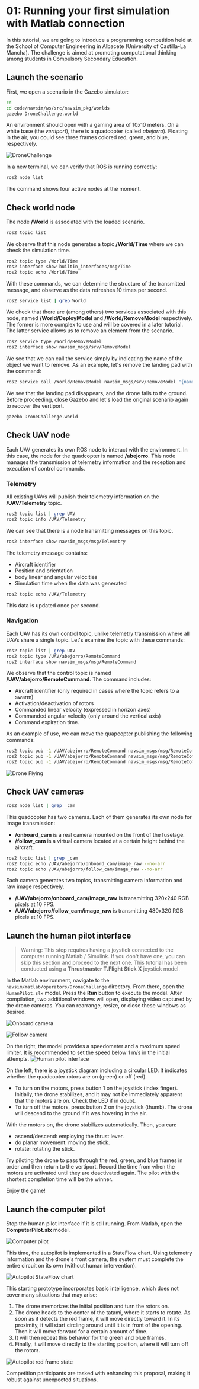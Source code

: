 # 01: Running your first simulation with Matlab connection

In this tutorial, we are going to introduce a programming competition held at the School of Computer Engineering in Albacete (University of Castilla-La Mancha).
The challenge is aimed at promoting computational thinking among students in Compulsory Secondary Education.


## Launch the scenario

First, we open a scenario in the Gazebo simulator:

```bash
cd
cd code/navsim/ws/src/navsim_pkg/worlds
gazebo DroneChallenge.world
```
An environment should open with a gaming area of 10x10 meters. On a white base (the _vertiport_), there is a quadcopter (called _abejorro_). Floating in the air, you could see three frames colored red, green, and blue, respectively.

![DroneChallenge](./img/DroneChallenge.png 'Drone Challenge scenario. :size=600px')


In a new terminal, we can verify that ROS is running correctly:
```bash
ros2 node list
```
The command shows four active nodes at the moment.


## Check world node

The node **/World** is associated with the loaded scenario. 

```bash
ros2 topic list
```
We observe that this node generates a topic **/World/Time** where we can check the simulation time.

```bash
ros2 topic type /World/Time
ros2 interface show builtin_interfaces/msg/Time
ros2 topic echo /World/Time
```
With these commands, we can determine the structure of the transmitted message, and observe as the data refreshes 10 times per second.

```bash
ros2 service list | grep World
```
We check that there are (among others) two services associated with this node, named **/World/DeployModel** and **/World/RemoveModel** respectively. The former is more complex to use and will be covered in a later tutorial. The latter service allows us to remove an element from the scenario.
```bash
ros2 service type /World/RemoveModel 
ros2 interface show navsim_msgs/srv/RemoveModel
```
We see that we can call the service simply by indicating the name of the object we want to remove. As an example, let's remove the landing pad with the command:
```bash
ros2 service call /World/RemoveModel navsim_msgs/srv/RemoveModel "{name: 'vertiport'}"
```
We see that the landing pad disappears, and the drone falls to the ground.
Before proceeding, close Gazebo and let's load the original scenario again to recover the vertiport.

```bash
gazebo DroneChallenge.world
```


## Check UAV node

Each UAV generates its own ROS node to interact with the environment. In this case, the node for the quadcopter is named **/abejorro**.
This node manages the transmission of telemetry information and the reception and execution of control commands.


### Telemetry

All existing UAVs will publish their telemetry information on the **/UAV/Telemetry** topic.

```bash
ros2 topic list | grep UAV
ros2 topic info /UAV/Telemetry
```
We can see that there is a node transmitting messages on this topic. 

```bash
ros2 interface show navsim_msgs/msg/Telemetry
```
The telemetry message contains:
- Aircraft identifier
- Position and orientation
- body linear and angular velocities
- Simulation time when the data was generated

```bash
ros2 topic echo /UAV/Telemetry
```
This data is updated once per second.

### Navigation

Each UAV has its own control topic, unlike telemetry transmission where all UAVs share a single topic.
Let's examine the topic with these commands:

```bash
ros2 topic list | grep UAV
ros2 topic type /UAV/abejorro/RemoteCommand
ros2 interface show navsim_msgs/msg/RemoteCommand 
```
We observe that the control topic is named **/UAV/abejorro/RemoteCommand**. The command includes:
- Aircraft identifier (only required in cases where the topic refers to a swarm)
- Activation/deactivation of rotors
- Commanded linear velocity (expressed in horizon axes)
- Commanded angular velocity (only around the vertical axis)
- Command expiration time.

As an example of use, we can move the quapcopter publishing the following commands:
```bash
ros2 topic pub -1 /UAV/abejorro/RemoteCommand navsim_msgs/msg/RemoteCommand "{'on': true, 'vel': {'linear': {z: 1}}, 'duration': {'sec': 1}}"
ros2 topic pub -1 /UAV/abejorro/RemoteCommand navsim_msgs/msg/RemoteCommand "{'on': true, 'vel': {'linear': {x: 1}, 'angular': {z: 1}}, 'duration': {'sec': 6}}"
ros2 topic pub -1 /UAV/abejorro/RemoteCommand navsim_msgs/msg/RemoteCommand "{'on': false}"
```
![Drone Flying](./img/droneFlying.png)


## Check UAV cameras

```bash
ros2 node list | grep _cam
```
This quadcopter has two cameras. Each of them generates its own node for image transmission:
- **/onboard_cam** is a real camera mounted on the front of the fuselage. 
- **/follow_cam** is a virtual camera located at a certain height behind the aircraft. 

```bash
ros2 topic list | grep _cam
ros2 topic echo /UAV/abejorro/onboard_cam/image_raw --no-arr
ros2 topic echo /UAV/abejorro/follow_cam/image_raw --no-arr
```
Each camera generates two topics, transmitting camera information and raw image respectively. 
- **/UAV/abejorro/onboard_cam/image_raw** is transmitting 320x240 RGB pixels at 10 FPS. 
- **/UAV/abejorro/follow_cam/image_raw** is transmitting 480x320 RGB pixels at 10 FPS.





## Launch the human pilot interface

> Warning: This step requires having a joystick connected to the computer running Matlab / Simulink. If you don't have one, you can skip this section and proceed to the next one.
> This tutorial has been conducted using a **Thrustmaster T.Flight Stick X** joystick model.

In the Matlab environment, navigate to the `navsim/matlab/operators/DroneChallenge` directory. From there, open the `HumanPilot.slx` model.
Press the **Run** button to execute the model. After compilation, two additional windows will open, displaying video captured by the drone cameras. 
You can rearrange, resize, or close these windows as desired.

![Onboard camera](./img/onboardCAM.png)

![Follow camera](./img/followCAM.png)


On the right, the model provides a speedometer and a maximum speed limiter. It is recommended to set the speed below 1 m/s in the initial attempts.
![Human pilot interface](./img/HumanPilot.png)

On the left, there is a joystick diagram including a circular LED. It indicates whether the quadcopter rotors are on (green) or off (red).
- To turn on the motors, press button 1 on the joystick (index finger). Initially, the drone stabilizes, and it may not be immediately apparent that the motors are on. Check the LED if in doubt.
- To turn off the motors, press button 2 on the joystick (thumb). The drone will descend to the ground if it was hovering in the air.

With the motors on, the drone stabilizes automatically. Then, you can:
- ascend/descend: employing the thrust lever.
- do planar movement: moving the stick.
- rotate: rotating the stick.

Try piloting the drone to pass through the red, green, and blue frames in order and then return to the vertiport. Record the time from when the motors are activated until they are deactivated again. The pilot with the shortest completion time will be the winner.

Enjoy the game!



## Launch the computer pilot

Stop the human pilot interface if it is still running. From Matlab, open the **ComputerPilot.slx** model.

![Computer pilot](./img/ComputerPilot.png)

This time, the autopilot is implemented in a StateFlow chart. 
Using telemetry information and the drone's front camera, the system must complete the entire circuit on its own (without human intervention).

![Autopilot StateFlow chart](./img/autopilot.png)

This starting prototype incorporates basic intelligence, which does not cover many situations that may arise:

1) The drone memorizes the initial position and turn the rotors on.
2) The drone heads to the center of the tatami, where it starts to rotate. As soon as it detects the red frame, it will move directly toward it. In its proximity, it will start circling around until it is in front of the opening. Then it will move forward for a certain amount of time.
3) It will then repeat this behavior for the green and blue frames.
4) Finally, it will move directly to the starting position, where it will turn off the rotors.

![Autopilot red frame state](./img/RedFrame_state.png)

Competition participants are tasked with enhancing this proposal, making it robust against unexpected situations.

